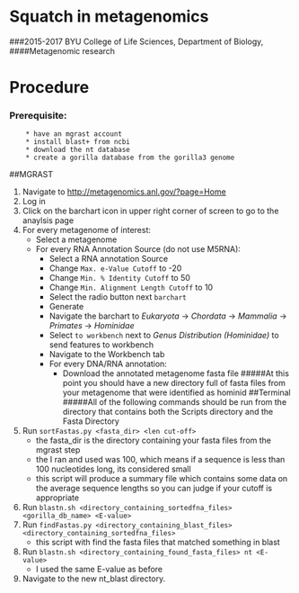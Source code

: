 # Squatch in metagenomics
###2015-2017 BYU College of Life Sciences, Department of Biology, 
####Metagenomic research

# Procedure
### Prerequisite: 
		* have an mgrast account
		* install blast+ from ncbi
		* download the nt database
		* create a gorilla database from the gorilla3 genome

##MGRAST
1. Navigate to http://metagenomics.anl.gov/?page=Home
2. Log in
3. Click on the barchart icon in upper right corner of screen to go to the anaylsis page
4. For every metagenome of interest:
	* Select a metagenome
	* For every RNA Annotation Source (do not use M5RNA):
		* Select a RNA annotation Source
		* Change ```Max. e-Value Cutoff``` to -20
		* Change ```Min. % Identity Cutoff``` to 50
		* Change ```Min. Alignment Length Cutoff``` to 10
		* Select the radio button next ```barchart```
		* Generate
		* Navigate the barchart to *Eukaryota* -> *Chordata* -> *Mammalia* -> *Primates* -> *Hominidae*
		* Select ```to workbench``` next to *Genus Distribution (Hominidae)* to send features to workbench
		* Navigate to the Workbench tab
		* For every DNA/RNA annotation:
			* Download the annotated metagenome fasta file
#####At this point you should have a new directory full of fasta files from your metagenome that were identified as hominid
##Terminal
#####All of the following commands should be run from the directory that contains both the Scripts directory and the Fasta Directory
1. Run ```sortFastas.py <fasta_dir> <len cut-off>```
	- the fasta_dir is the directory containing your fasta files from the mgrast step
	- the <len cut-off> I ran and used was 100, which means if a sequence is less than 100 nucleotides long, its considered small
	- this script will produce a summary file which contains some data on the average sequence lengths so you can judge if your cutoff is appropriate
2. Run ```blastn.sh <directory_containing_sortedfna_files> <gorilla_db_name> <E-value>```
3. Run ```findFastas.py <directory_containing_blast_files> <directory_containing_sortedfna_files>```
	- this script with find the fasta files that matched something in blast
4. Run ```blastn.sh <directory_containing_found_fasta_files> nt <E-value>```
	- I used the same E-value as before
5. Navigate to the new nt_blast directory.

